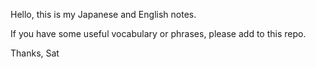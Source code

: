 Hello, this is my Japanese and English notes.

If you have some useful vocabulary or phrases, please add to this repo.

Thanks,
Sat
